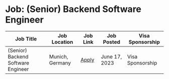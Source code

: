 # Job: (Senior) Backend Software Engineer

| Job Title | Job Location | Job Link | Job Posted | Visa Sponsorship |
| --- | --- | --- | --- | --- |
| (Senior) Backend Software Engineer | Munich, Germany | [Apply](https://jobs.zalando.com/en/jobs/5051741) | June 17, 2023 | Visa Sponsorship |

